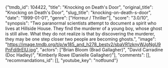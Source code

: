 {"tmdb_id": 104422, "title": "Knocking on Death's Door", "original_title": "Knocking on Death's Door", "slug_title": "knocking-on-death-s-door", "date": "1999-01-01", "genre": ["Horreur / Thriller"], "score": "3.0/10", "synopsis": "Two paranormal scientists attempt to document a spirit who lives at Hillside House. They find the murderer of a young boy, whose ghost is still alive. What they do not realize is that by discovering the murderer, they may be one step closer two people are becoming ghosts.", "image": "https://image.tmdb.org/t/p/w185_and_h278_bestv2/sbaVR1zknyWJgNgU9PnFdi9rElU.jpg", "actors": ["Brian Bloom (Brad Gallagher)", "David Carradine (Doc Hadley)", "Kimberly Rowe (Danielle Gallagher)"], "comments": [], "recommandations_id": [], "youtube_key": "notfound"}